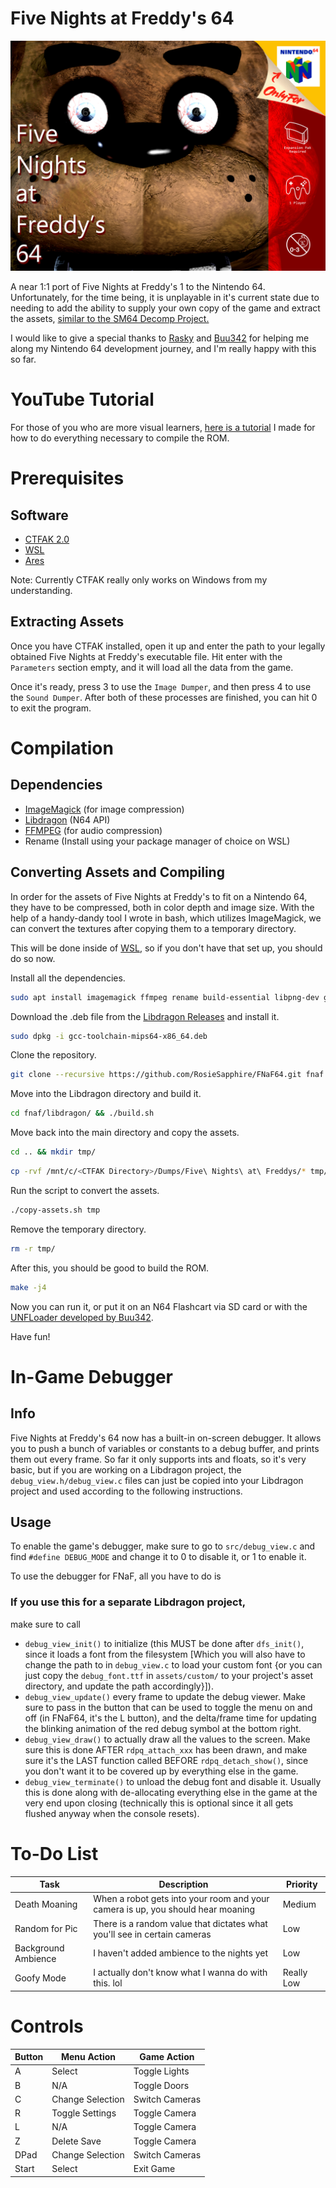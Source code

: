 # Five Nights at Freddy's 64
![Artwork by Rosie Sapphire, Quilt and Spooky Илюхa](https://github.com/RosieSapphire/FNaF64/blob/main/coverart.png?raw=true)

A near 1:1 port of Five Nights at Freddy's 1 to the Nintendo 64.
Unfortunately, for the time being, it is unplayable in it's current state
due to needing to add the ability to supply your own copy of the game and
extract the assets, [similar to the SM64 Decomp Project.](https://github.com/n64decomp/sm64)

I would like to give a special thanks to [Rasky](https://github.com/rasky) and
[Buu342](https://github.com/buu342) for helping me along my Nintendo 64 development
journey, and I'm really happy with this so far.

# YouTube Tutorial
For those of you who are more visual learners, [here is a tutorial](https://youtu.be/cSOmlyvK9gQ)
I made for how to do everything necessary to compile the ROM.

# Prerequisites
## Software
* [CTFAK 2.0](https://github.com/CTFAK/CTFAK2.0)
* [WSL](https://learn.microsoft.com/en-us/windows/wsl/install)
* [Ares](https://ares-emu.net)

Note: Currently CTFAK really only works on Windows from my understanding.

## Extracting Assets
Once you have CTFAK installed, open it up and enter the path to your
legally obtained Five Nights at Freddy's executable file.
Hit enter with the `Parameters` section empty, and it will load
all the data from the game.

Once it's ready, press 3 to use the `Image Dumper`, and then
press 4 to use the `Sound Dumper`. After both of these processes
are finished, you can hit 0 to exit the program.

# Compilation
## Dependencies
* [ImageMagick](https://imagemagick.org) (for image compression)
* [Libdragon](https://github.com/DragonMinded/libdragon) (N64 API)
* [FFMPEG](https://ffmpeg.org/download.html) (for audio compression)
* Rename (Install using your package manager of choice on WSL)

## Converting Assets and Compiling
In order for the assets of Five Nights at Freddy's to fit on a Nintendo 64, they
have to be compressed, both in color depth and image size. With the help of
a handy-dandy tool I wrote in bash, which utilizes ImageMagick, we can convert
the textures after copying them to a temporary directory.

This will be done inside of [WSL](https://aka.ms/wsl), so if you don't have that set up, you should do so now.

Install all the dependencies.

```bash
sudo apt install imagemagick ffmpeg rename build-essential libpng-dev git
```

Download the .deb file from the [Libdragon Releases](https://github.com/DragonMinded/libdragon/releases) and install it.

```bash
sudo dpkg -i gcc-toolchain-mips64-x86_64.deb
```

Clone the repository.

```bash
git clone --recursive https://github.com/RosieSapphire/FNaF64.git fnaf
```

Move into the Libdragon directory and build it.

```bash
cd fnaf/libdragon/ && ./build.sh
```

Move back into the main directory and copy the assets.

```bash
cd .. && mkdir tmp/
```

```bash
cp -rvf /mnt/c/<CTFAK Directory>/Dumps/Five\ Nights\ at\ Freddys/* tmp/
```

Run the script to convert the assets.
```bash
./copy-assets.sh tmp
```

Remove the temporary directory.
```bash
rm -r tmp/
```

After this, you should be good to build the ROM.
```bash
make -j4
```

Now you can run it, or put it on an N64 Flashcart via
SD card or with the [UNFLoader developed by Buu342](https://github.com/buu342/N64-UNFLoader).

Have fun!

# In-Game Debugger
## Info
Five Nights at Freddy's 64 now has a built-in on-screen debugger. It allows you to push a bunch of variables or constants to a debug buffer, and prints them out every frame. So far it only supports ints and floats, so it's very basic, but if you are working on a Libdragon project, the `debug_view.h/debug_view.c` files can just be copied into your Libdragon project and used according to the following instructions.
## Usage
To enable the game's debugger, make sure to go to `src/debug_view.c` and find `#define DEBUG_MODE` and change it to 0 to disable it, or 1 to enable it.

To use the debugger for FNaF, all you have to do is
### If you use this for a separate Libdragon project,
make sure to call
- `debug_view_init()` to initialize (this MUST be done after `dfs_init()`, since it loads a font from the filesystem [Which you will also have to change the path to in `debug_view.c` to load your custom font {or you can just copy the `debug_font.ttf` in `assets/custom/` to your project's asset directory, and update the path accordingly}]).
- `debug_view_update()` every frame to update the debug viewer. Make sure to pass in the button that can be used to toggle the menu on and off (in FNaF64, it's the L button), and the delta/frame time for updating the blinking animation of the red debug symbol at the bottom right.
- `debug_view_draw()` to actually draw all the values to the screen. Make sure this is done AFTER `rdpq_attach_xxx` has been drawn, and make sure it's the LAST function called BEFORE `rdpq_detach_show()`, since you don't want it to be covered up by everything else in the game.
- `debug_view_terminate()` to unload the debug font and disable it. Usually this is done along with de-allocating everything else in the game at the very end upon closing (technically this is optional since it all gets flushed anyway when the console resets).

# To-Do List
| Task | Description | Priority |
|--|--|--|
| Death Moaning | When a robot gets into your room and your camera is up, you should hear moaning | Medium |
| Random for Pic | There is a random value that dictates what you'll see in certain cameras | Low |
| Background Ambience | I haven't added ambience to the nights yet | Low |
| Goofy Mode | I actually don't know what I wanna do with this. lol | Really Low |

# Controls
| Button | Menu Action | Game Action |
|--|--|--|
| A | Select | Toggle Lights |
| B | N/A | Toggle Doors |
| C | Change Selection | Switch Cameras |
| R | Toggle Settings | Toggle Camera |
| L | N/A | Toggle Camera |
| Z | Delete Save | Toggle Camera |
| DPad | Change Selection | Switch Cameras |
| Start | Select | Exit Game |
